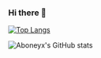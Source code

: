 ### Hi there 👋

<!--
**Aboneyx/Aboneyx** is a ✨ _special_ ✨ repository because its `README.md` (this file) appears on your GitHub profile.

Here are some ideas to get you started:

- 🔭 I’m currently working on ...
- 🌱 I’m currently learning ...
- 👯 I’m looking to collaborate on ...
- 🤔 I’m looking for help with ...
- 💬 Ask me about ...
- 📫 How to reach me: ...
- 😄 Pronouns: ...
- ⚡ Fun fact: ...


-->

[![Top Langs](https://github-readme-stats.vercel.app/api/top-langs/?username=aboneyx&layout=card)](https://github.com/anuraghazra/github-readme-stats)

![Aboneyx's GitHub stats](https://github-readme-stats.vercel.app/api?username=Aboneyx&show_icons=true)
